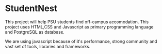 # StudentNest

This project will help PSU students find off-campus accomodation. This project uses HTML,CSS and Javascript as primary programming language and PostgreSQL as database.

We are using javascript because of it's performance, strong community and vast set of tools, libraries and frameworks.
